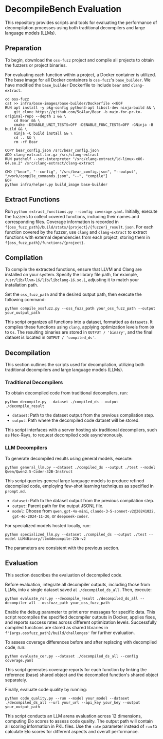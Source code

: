 # DecompileBench Evaluation

This repository provides scripts and tools for evaluating the performance of decompilation processes using both traditional decompilers and large language models (LLMs).

## Preparation

To begin, download the `oss-fuzz` project and compile all projects to obtain the fuzzers or project binaries.

For evaluating each function within a project, a Docker container is utilized. The base image for all Docker containers is `oss-fuzz`'s `base_builder`. We have modified the `base_builder` Dockerfile to include `bear` and `clang-extract`.

```shell
cd oss-fuzz
cat >> infra/base-images/base-builder/Dockerfile <<EOF
RUN apt install -y pkg-config python3-apt libssl-dev ninja-build && \
    git clone https://github.com/5c4lar/Bear -b main-for-pr-to-original-repo --depth 1 && \
    cd Bear && \
    cmake -DENABLE_UNIT_TESTS=OFF -DENABLE_FUNC_TESTS=OFF -GNinja -B build && \
    ninja -C build install && \
    cd .. && \
    rm -rf Bear

COPY bear_config.json /src/bear_config.json
ADD clang-extract.tar.gz /src/clang-extract
RUN patchelf --set-interpreter "/src/clang-extract/ld-linux-x86-64.so.2" /src/clang-extract/clang-extract

CMD ["bear", "--config", "/src/bear_config.json", "--output", "/work/compile_commands.json", "--", "compile"]
EOF
python infra/helper.py build_image base-builder
```

## Extract Functions

Run `python extract_functions.py --config coverage.yaml`. Initially, execute the fuzzers to collect covered functions, including their names and corresponding files. Coverage information is recorded in `f{oss_fuzz_path}/build/stats/{project}/{fuzzer}_result.json`. 
For each function covered by the fuzzer, use `clang` and `clang-extract` to extract functions with external dependencies from each project, storing them in `f{oss_fuzz_path}/functions/{project}`.


## Compilation

To compile the extracted functions, ensure that LLVM and Clang are installed on your system. Specify the library file path, for example, `/usr/lib/llvm-16/lib/libclang-16.so.1`, adjusting it to match your installation path.

Set the `oss_fuzz_path` and the desired output path, then execute the following command:

```shell
python compile_ossfuzz.py --oss_fuzz_path your_oss_fuzz_path --output your_output_path
```

This script organizes all functions into a dataset, formatted as `datasets`. It compiles these functions using `clang`, applying optimization levels from `O0` to `Os`. The resulting binaries are stored in `OUTPUT / 'binary'`, and the final dataset is located in `OUTPUT / 'compiled_ds'`.

## Decompilation

This section outlines the scripts used for decompilation, utilizing both traditional decompilers and large language models (LLMs).

### Traditional Decompilers

To obtain decompiled code from traditional decompilers, run:

```shell
python decompile.py --dataset ./compiled_ds --output ./decompile_result
```

- `dataset`: Path to the dataset output from the previous compilation step.
- `output`: Path where the decompiled code dataset will be stored.

This script interfaces with a server hosting six traditional decompilers, such as Hex-Rays, to request decompiled code asynchronously.

### LLM Decompilers

To generate decompiled results using general models, execute:

```shell
python general_llm.py --dataset ./compiled_ds --output ./test --model Qwen/Qwen2.5-Coder-32B-Instruct
```

This script queries general large language models to produce refined decompiled code, employing few-shot learning techniques as specified in `prompt.md`.

- `dataset`: Path to the dataset output from the previous compilation step.
- `output`: Parent path for the output JSONL file.
- `model`: Choose from `qwen`, `gpt-4o-mini`, `claude-3-5-sonnet-v2@20241022`, `gpt-4o-2024-11-20`, or `deepseek-coder`.

For specialized models hosted locally, run:

```shell
python specialized_llm.py --dataset ./compiled_ds --output ./test --model LLM4Binary/llm4decompile-22b-v2
```

The parameters are consistent with the previous section.

## Evaluation

This section describes the evaluation of decompiled code.

Before evaluation, integrate all decompiler outputs, including those from LLMs, into a single dataset saved at `./decompiled_ds_all`. Then, execute:

```shell
python evaluate_rsr.py --decompile_result ./decompiled_ds_all --decompiler all --ossfuzz_path your_oss_fuzz_path
```

Enable the debug parameter to print error messages for specific data. This script recompiles the specified decompiler outputs in Docker, applies fixes, and reports success rates across different optimization levels. Successfully compiled functions are stored as shared libraries in `f'{args.ossfuzz_path}/build/challenges'` for further evaluation.

To assess coverage differences before and after replacing with decompiled code, run:

```shell
python evaluate_cer.py --dataset ./decompiled_ds_all --config coverage.yaml
```

This script generates coverage reports for each function by linking the reference (base) shared object and the decompiled function's shared object separately.

Finally, evaluate code quality by running:

```shell
python code_quality.py --run --model your_model --dataset ./decompiled_ds_all --url your_url --api_key your_key --output your_output_path
```

This script conducts an LLM arena evaluation across 12 dimensions, computing Elo scores to assess code quality. The output path will contain all scoring information in PKL files. Use the `rate` parameter instead of `run` to calculate Elo scores for different aspects and overall performance.
